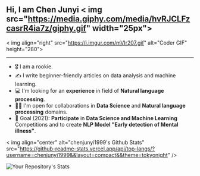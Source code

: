 ## Hi, I am Chen Junyi < img src="https://media.giphy.com/media/hvRJCLFzcasrR4ia7z/giphy.gif" width="25px"> 
< img align="right" src="https://i.imgur.com/mVIr207.gif" alt="Coder GIF" height="280">
<hr/>

- 🎖  I am a rookie.
- ✍ I write beginner-friendly articles on data analysis and machine learning. 
- 💻 I'm looking for an **experience** in field of **Natural language processing**.
- 🤝🏻 I'm open for collaborations in **Data Science** and **Natural language processing** domains.
- 🎯 Goal (2021): **Participate** in **Data Science and Machine Learning** Competitions and to create **NLP Model "Early detection of Mental illness"**.

< img align="center" alt="chenjunyi1999's Github Stats" src="https://github-readme-stats.vercel.app/api/top-langs/?username=chenjunyi1999&&layout=compact&&theme=tokyonight" />

![Your Repository's Stats](https://github-readme-stats.vercel.app/api?username=chenjunyi1999&show_icons=true&theme=radical)

<br />
<br />
<!--START_SECTION:badges-->
<!--END_SECTION:badges-->

